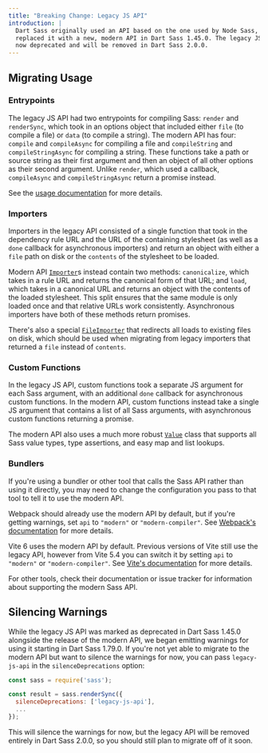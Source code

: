 ```yaml
---
title: "Breaking Change: Legacy JS API"
introduction: |
  Dart Sass originally used an API based on the one used by Node Sass, but
  replaced it with a new, modern API in Dart Sass 1.45.0. The legacy JS API is
  now deprecated and will be removed in Dart Sass 2.0.0.
---
```


## Migrating Usage

### Entrypoints

The legacy JS API had two entrypoints for compiling Sass: `render` and
`renderSync`, which took in an options object that included either `file` (to
compile a file) or `data` (to compile a string). The modern API has four:
`compile` and `compileAsync` for compiling a file and `compileString` and
`compileStringAsync` for compiling a string. These functions take a path or
source string as their first argument and then an object of all other options
as their second argument. Unlike `render`, which used a callback, `compileAsync`
and `compileStringAsync` return a promise instead.

See the [usage documentation] for more details.

[usage documentation]: /documentation/js-api/#md:usage

### Importers

Importers in the legacy API consisted of a single function that took in the
dependency rule URL and the URL of the containing stylesheet (as well as a
`done` callback for asynchronous importers) and return an object with either
a `file` path on disk or the `contents` of the stylesheet to be loaded.

Modern API [`Importer`]s instead contain two methods: `canonicalize`, which takes
in a rule URL and returns the canonical form of that URL; and `load`, which
takes in a canonical URL and returns an object with the contents
of the loaded stylesheet. This split ensures that the same module is only
loaded once and that relative URLs work consistently. Asynchronous importers
have both of these methods return promises.

There's also a special [`FileImporter`] that redirects all loads to existing
files on disk, which should be used when migrating from legacy importers that
returned a `file` instead of `contents`.

[`Importer`]: /documentation/js-api/interfaces/Importer/
[`ImporterResult`]: /documentation/js-api/interfaces/ImporterResult/
[`FileImporter`]: /documentation/js-api/interfaces/FileImporter/

### Custom Functions

In the legacy JS API, custom functions took a separate JS argument for each
Sass argument, with an additional `done` callback for asynchronous custom
functions. In the modern API, custom functions instead take a single JS argument
that contains a list of all Sass arguments, with asynchronous custom functions
returning a promise.

The modern API also uses a much more robust [`Value`] class that supports all
Sass value types, type assertions, and easy map and list lookups.

[`Value`]: /documentation/js-api/classes/Value/

### Bundlers

If you're using a bundler or other tool that calls the Sass API rather than
using it directly, you may need to change the configuration you pass to that
tool to tell it to use the modern API.

Webpack should already use the modern API by default, but if you're getting
warnings, set `api` to `"modern"` or `"modern-compiler"`.
See [Webpack's documentation] for more details.

Vite 6 uses the modern API by default. Previous versions of Vite still use the
legacy API, however from Vite 5.4 you can switch it by setting `api` to
`"modern"` or `"modern-compiler"`. See [Vite's documentation] for more details.

For other tools, check their documentation or issue tracker for information
about supporting the modern Sass API.

[Webpack's documentation]: https://webpack.js.org/loaders/sass-loader/#api
[Vite's documentation]: https://vitejs.dev/config/shared-options.html#css-preprocessoroptions

## Silencing Warnings

While the legacy JS API was marked as deprecated in Dart Sass 1.45.0 alongside
the release of the modern API, we began emitting warnings for using it starting
in Dart Sass 1.79.0. If you're not yet able to migrate to the modern API but
want to silence the warnings for now, you can pass `legacy-js-api` in the
`silenceDeprecations` option:

```js
const sass = require('sass');

const result = sass.renderSync({
  silenceDeprecations: ['legacy-js-api'],
  ...
});
```

This will silence the warnings for now, but the legacy API will be removed
entirely in Dart Sass 2.0.0, so you should still plan to migrate off of it soon.
